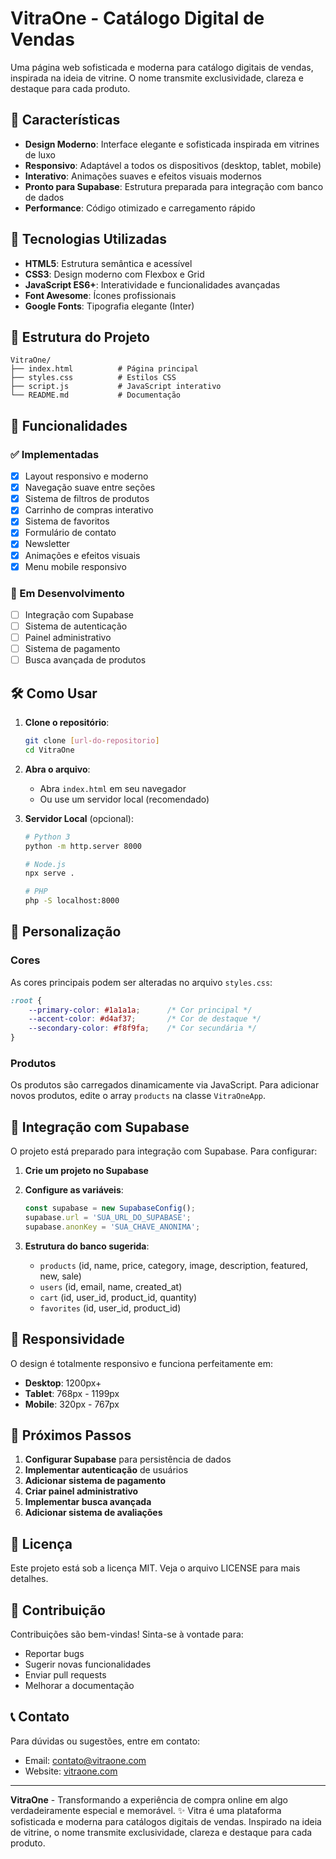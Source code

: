 # VitraOne - Catálogo Digital de Vendas

Uma página web sofisticada e moderna para catálogo digitais de vendas, inspirada na ideia de vitrine. O nome transmite exclusividade, clareza e destaque para cada produto.

## 🎨 Características

- **Design Moderno**: Interface elegante e sofisticada inspirada em vitrines de luxo
- **Responsivo**: Adaptável a todos os dispositivos (desktop, tablet, mobile)
- **Interativo**: Animações suaves e efeitos visuais modernos
- **Pronto para Supabase**: Estrutura preparada para integração com banco de dados
- **Performance**: Código otimizado e carregamento rápido

## 🚀 Tecnologias Utilizadas

- **HTML5**: Estrutura semântica e acessível
- **CSS3**: Design moderno com Flexbox e Grid
- **JavaScript ES6+**: Interatividade e funcionalidades avançadas
- **Font Awesome**: Ícones profissionais
- **Google Fonts**: Tipografia elegante (Inter)

## 📁 Estrutura do Projeto

```
VitraOne/
├── index.html          # Página principal
├── styles.css          # Estilos CSS
├── script.js           # JavaScript interativo
└── README.md           # Documentação
```

## 🎯 Funcionalidades

### ✅ Implementadas
- [x] Layout responsivo e moderno
- [x] Navegação suave entre seções
- [x] Sistema de filtros de produtos
- [x] Carrinho de compras interativo
- [x] Sistema de favoritos
- [x] Formulário de contato
- [x] Newsletter
- [x] Animações e efeitos visuais
- [x] Menu mobile responsivo

### 🔄 Em Desenvolvimento
- [ ] Integração com Supabase
- [ ] Sistema de autenticação
- [ ] Painel administrativo
- [ ] Sistema de pagamento
- [ ] Busca avançada de produtos

## 🛠️ Como Usar

1. **Clone o repositório**:
   ```bash
   git clone [url-do-repositorio]
   cd VitraOne
   ```

2. **Abra o arquivo**:
   - Abra `index.html` em seu navegador
   - Ou use um servidor local (recomendado)

3. **Servidor Local** (opcional):
   ```bash
   # Python 3
   python -m http.server 8000
   
   # Node.js
   npx serve .
   
   # PHP
   php -S localhost:8000
   ```

## 🎨 Personalização

### Cores
As cores principais podem ser alteradas no arquivo `styles.css`:
```css
:root {
    --primary-color: #1a1a1a;      /* Cor principal */
    --accent-color: #d4af37;       /* Cor de destaque */
    --secondary-color: #f8f9fa;    /* Cor secundária */
}
```

### Produtos
Os produtos são carregados dinamicamente via JavaScript. Para adicionar novos produtos, edite o array `products` na classe `VitraOneApp`.

## 🔗 Integração com Supabase

O projeto está preparado para integração com Supabase. Para configurar:

1. **Crie um projeto no Supabase**
2. **Configure as variáveis**:
   ```javascript
   const supabase = new SupabaseConfig();
   supabase.url = 'SUA_URL_DO_SUPABASE';
   supabase.anonKey = 'SUA_CHAVE_ANONIMA';
   ```

3. **Estrutura do banco sugerida**:
   - `products` (id, name, price, category, image, description, featured, new, sale)
   - `users` (id, email, name, created_at)
   - `cart` (id, user_id, product_id, quantity)
   - `favorites` (id, user_id, product_id)

## 📱 Responsividade

O design é totalmente responsivo e funciona perfeitamente em:
- **Desktop**: 1200px+
- **Tablet**: 768px - 1199px
- **Mobile**: 320px - 767px

## 🎯 Próximos Passos

1. **Configurar Supabase** para persistência de dados
2. **Implementar autenticação** de usuários
3. **Adicionar sistema de pagamento**
4. **Criar painel administrativo**
5. **Implementar busca avançada**
6. **Adicionar sistema de avaliações**

## 📄 Licença

Este projeto está sob a licença MIT. Veja o arquivo LICENSE para mais detalhes.

## 🤝 Contribuição

Contribuições são bem-vindas! Sinta-se à vontade para:
- Reportar bugs
- Sugerir novas funcionalidades
- Enviar pull requests
- Melhorar a documentação

## 📞 Contato

Para dúvidas ou sugestões, entre em contato:
- Email: contato@vitraone.com
- Website: [vitraone.com](https://vitraone.com)

---

**VitraOne** - Transformando a experiência de compra online em algo verdadeiramente especial e memorável. ✨
Vitra é uma plataforma sofisticada e moderna para catálogos digitais de vendas. Inspirado na ideia de vitrine, o nome transmite exclusividade, clareza e destaque para cada produto.
